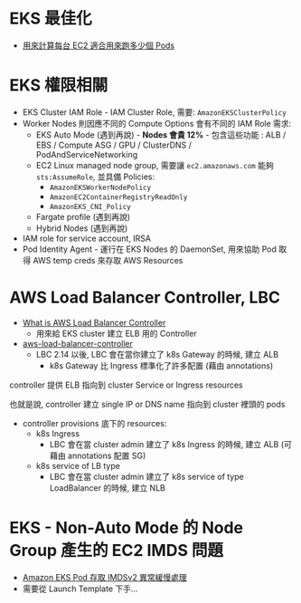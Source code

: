 # EKS 最佳化

- [用來計算每台 EC2 適合用來跑多少個 Pods](https://docs.aws.amazon.com/eks/latest/userguide/choosing-instance-type.html#determine-max-pods)


# EKS 權限相關

- EKS Cluster IAM Role - IAM Cluster Role, 需要: `AmazonEKSClusterPolicy`
- Worker Nodes 則因應不同的 Compute Options 會有不同的 IAM Role 需求: 
  - EKS Auto Mode (遇到再說) - **Nodes 會貴 12%** - 包含這些功能 : ALB / EBS / Compute ASG / GPU / ClusterDNS / PodAndServiceNetworking
  - EC2 Linux managed node group, 需要讓 `ec2.amazonaws.com` 能夠 `sts:AssumeRole`, 並具備 Policies:
    - `AmazonEKSWorkerNodePolicy`
    - `AmazonEC2ContainerRegistryReadOnly`
    - `AmazonEKS_CNI_Policy`
  - Fargate profile (遇到再說)
  - Hybrid Nodes (遇到再說)
- IAM role for service account, IRSA
- Pod Identity Agent - 運行在 EKS Nodes 的 DaemonSet, 用來協助 Pod 取得 AWS temp creds 來存取 AWS Resources


# AWS Load Balancer Controller, LBC

- [What is AWS Load Balancer Controller](https://devopscube.com/aws-load-balancer-controller-on-eks/)
  - 用來給 EKS cluster 建立 ELB 用的 Controller
- [aws-load-balancer-controller](https://github.com/kubernetes-sigs/aws-load-balancer-controller)
  - LBC 2.14 以後, LBC 會在當你建立了 k8s Gateway 的時候, 建立 ALB
    - k8s Gateway 比 Ingress 標準化了許多配置 (藉由 annotations)

controller 提供 ELB 指向到 cluster Service or Ingress resources

也就是說, controller 建立 single IP or DNS name 指向到 cluster 裡頭的 pods

- controller provisions 底下的 resources:
  - k8s Ingress
    - LBC 會在當 cluster admin 建立了 k8s Ingress 的時候, 建立 ALB (可藉由 annotations 配置 SG)
  - k8s service of LB type
    - LBC 會在當 cluster admin 建立了 k8s service of type LoadBalancer 的時候, 建立 NLB


# EKS - Non-Auto Mode 的 Node Group 產生的 EC2 IMDS 問題

- [Amazon EKS Pod 存取 IMDSv2 異常緩慢處理](https://shazi.info/amazon-eks-pod-存取-imdsv2-異常緩慢處理/)
- 需要從 Launch Template 下手...


# 